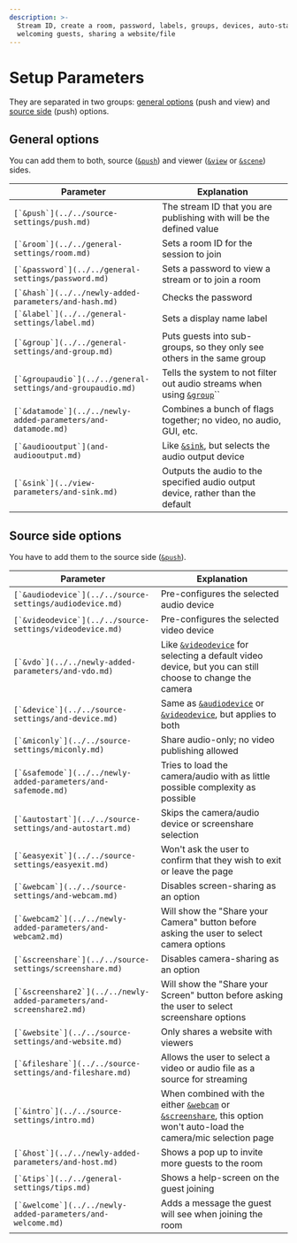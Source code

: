 ```yaml
---
description: >-
  Stream ID, create a room, password, labels, groups, devices, auto-start,
  welcoming guests, sharing a website/file
---
```


# Setup Parameters

They are separated in two groups: [general options](./#general-options) (push and view) and [source side](./#source-side-options) (push) options.

## General options

You can add them to both, source ([`&push`](../../source-settings/push.md)) and viewer ([`&view`](../view-parameters/view.md) or [`&scene`](../view-parameters/scene.md)) sides.

| Parameter                                                       | Explanation                                                                                                   |
| --------------------------------------------------------------- | ------------------------------------------------------------------------------------------------------------- |
| ``[`&push`](../../source-settings/push.md)``                    | The stream ID that you are publishing with will be the defined value                                          |
| ``[`&room`](../../general-settings/room.md)``                   | Sets a room ID for the session to join                                                                        |
| ``[`&password`](../../general-settings/password.md)``           | Sets a password to view a stream or to join a room                                                            |
| ``[`&hash`](../../newly-added-parameters/and-hash.md)``         | Checks the password                                                                                           |
| ``[`&label`](../../general-settings/label.md)``                 | Sets a display name label                                                                                     |
| ``[`&group`](../../general-settings/and-group.md)``             | Puts guests into sub-groups, so they only see others in the same group                                        |
| ``[`&groupaudio`](../../general-settings/and-groupaudio.md)``   | Tells the system to not filter out audio streams when using [`&group`](../../general-settings/and-group.md)`` |
| ``[`&datamode`](../../newly-added-parameters/and-datamode.md)`` | Combines a bunch of flags together; no video, no audio, GUI, etc.                                             |
| ``[`&audiooutput`](and-audiooutput.md)``                        | Like [`&sink`](../view-parameters/and-sink.md), but selects the audio output device                           |
| ``[`&sink`](../view-parameters/and-sink.md)``                   | Outputs the audio to the specified audio output device, rather than the default                               |

## Source side options

You have to add them to the source side ([`&push`](../../source-settings/push.md)).

| Parameter                                                               | Explanation                                                                                                                                                                                         |
| ----------------------------------------------------------------------- | --------------------------------------------------------------------------------------------------------------------------------------------------------------------------------------------------- |
| ``[`&audiodevice`](../../source-settings/audiodevice.md)``              | Pre-configures the selected audio device                                                                                                                                                            |
| ``[`&videodevice`](../../source-settings/videodevice.md)``              | Pre-configures the selected video device                                                                                                                                                            |
| ``[`&vdo`](../../newly-added-parameters/and-vdo.md)``                   | Like [`&videodevice`](../../source-settings/videodevice.md) for selecting a default video device, but you can still choose to change the camera                                                     |
| ``[`&device`](../../source-settings/and-device.md)``                    | Same as [`&audiodevice`](../../source-settings/audiodevice.md) or [`&videodevice`](../../source-settings/videodevice.md), but applies to both                                                       |
| ``[`&miconly`](../../source-settings/miconly.md)``                      | Share audio-only; no video publishing allowed                                                                                                                                                       |
| ``[`&safemode`](../../newly-added-parameters/and-safemode.md)``         | Tries to load the camera/audio with as little possible complexity as possible                                                                                                                       |
| ``[`&autostart`](../../source-settings/and-autostart.md)``              | Skips the camera/audio device or screenshare selection                                                                                                                                              |
| ``[`&easyexit`](../../source-settings/easyexit.md)``                    | Won't ask the user to confirm that they wish to exit or leave the page                                                                                                                              |
| ``[`&webcam`](../../source-settings/and-webcam.md)``                    | Disables screen-sharing as an option                                                                                                                                                                |
| ``[`&webcam2`](../../newly-added-parameters/and-webcam2.md)``           | Will show the "Share your Camera" button before asking the user to select camera options                                                                                                            |
| ``[`&screenshare`](../../source-settings/screenshare.md)``              | Disables camera-sharing as an option                                                                                                                                                                |
| ``[`&screenshare2`](../../newly-added-parameters/and-screenshare2.md)`` | Will show the "Share your Screen" button before asking the user to select screenshare options                                                                                                       |
| ``[`&website`](../../source-settings/and-website.md)``                  | Only shares a website with viewers                                                                                                                                                                  |
| ``[`&fileshare`](../../source-settings/and-fileshare.md)``              | Allows the user to select a video or audio file as a source for streaming                                                                                                                           |
| ``[`&intro`](../../source-settings/intro.md)``                          | When combined with the either [`&webcam`](../../source-settings/and-webcam.md) or [`&screenshare`](../../source-settings/screenshare.md), this option won't auto-load the camera/mic selection page |
| ``[`&host`](../../newly-added-parameters/and-host.md)``                 | Shows a pop up to invite more guests to the room                                                                                                                                                    |
| ``[`&tips`](../../general-settings/tips.md)``                           | Shows a help-screen on the guest joining                                                                                                                                                            |
| ``[`&welcome`](../../newly-added-parameters/and-welcome.md)``           | Adds a message the guest will see when joining the room                                                                                                                                             |
